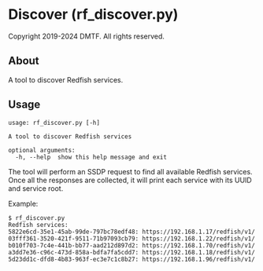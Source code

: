 # Discover (rf_discover.py)

Copyright 2019-2024 DMTF.  All rights reserved.

## About

A tool to discover Redfish services.

## Usage

```
usage: rf_discover.py [-h]

A tool to discover Redfish services

optional arguments:
  -h, --help  show this help message and exit
```

The tool will perform an SSDP request to find all available Redfish services.
Once all the responses are collected, it will print each service with its UUID and service root.

Example:

```
$ rf_discover.py
Redfish services:
5822e6cd-35e1-45ab-99de-797bc78edf48: https://192.168.1.17/redfish/v1/
03fff361-3520-421f-9511-71b97093cb79: https://192.168.1.22/redfish/v1/
b010f703-7c4e-441b-bb77-aad212d897d2: https://192.168.1.70/redfish/v1/
a3dd7e36-c96c-473d-858a-bdfa7fa5cdd7: https://192.168.1.18/redfish/v1/
5d23dd1c-dfd8-4b83-963f-ec3e7c1c8b27: https://192.168.1.96/redfish/v1/
```
